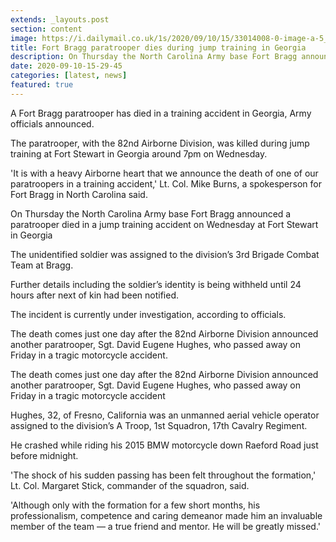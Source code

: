 ```yaml
---
extends: _layouts.post
section: content
image: https://i.dailymail.co.uk/1s/2020/09/10/15/33014008-0-image-a-5_1599748018750.jpg 
title: Fort Bragg paratrooper dies during jump training in Georgia 
description: On Thursday the North Carolina Army base Fort Bragg announced a paratrooper died in a jump training accident on Wednesday at Fort Stewart in Georgia. 
date: 2020-09-10-15-29-45 
categories: [latest, news] 
featured: true 
--- 
```

A Fort Bragg paratrooper has died in a training accident in Georgia, Army officials announced.

The paratrooper, with the 82nd Airborne Division, was killed during jump training at Fort Stewart in Georgia around 7pm on Wednesday.

'It is with a heavy Airborne heart that we announce the death of one of our paratroopers in a training accident,' Lt. Col. Mike Burns, a spokesperson for Fort Bragg in North Carolina said.

On Thursday the North Carolina Army base Fort Bragg announced a paratrooper died in a jump training accident on Wednesday at Fort Stewart in Georgia

The unidentified soldier was assigned to the division’s 3rd Brigade Combat Team at Bragg.

Further details including the soldier’s identity is being withheld until 24 hours after next of kin had been notified.

The incident is currently under investigation, according to officials. 

The death comes just one day after the 82nd Airborne Division announced another paratrooper, Sgt. David Eugene Hughes, who passed away on Friday in a tragic motorcycle accident.

The death comes just one day after the 82nd Airborne Division announced another paratrooper, Sgt. David Eugene Hughes, who passed away on Friday in a tragic motorcycle accident

Hughes, 32, of Fresno, California was an unmanned aerial vehicle operator assigned to the division’s A Troop, 1st Squadron, 17th Cavalry Regiment.

He crashed while riding his 2015 BMW motorcycle down Raeford Road just before midnight.

'The shock of his sudden passing has been felt throughout the formation,' Lt. Col. Margaret Stick, commander of the squadron, said.

'Although only with the formation for a few short months, his professionalism, competence and caring demeanor made him an invaluable member of the team — a true friend and mentor. He will be greatly missed.'

